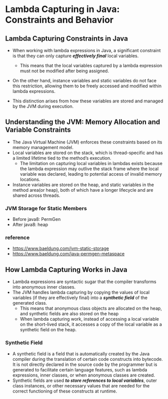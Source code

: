# Lambda Capturing in Java: Constraints and Behavior

## Lambda Capturing Constraints in Java

- When working with lambda expressions in Java, a significant constraint is that they can only capture
  ***effectively final*** local variables.
    - This means that the local variables captured by a lambda expression must not be modified after being
      assigned.
- On the other hand, instance variables and static variables do not face this restriction, allowing them to be
  freely accessed and modified within lambda expressions.

- This distinction arises from how these variables are stored
  and managed by the JVM during execution.

## Understanding the JVM: Memory Allocation and Variable Constraints

- The Java Virtual Machine (JVM) enforces these constraints based on its memory management model.
- Local variables are stored on the stack, which is thread-specific and has a limited lifetime tied to the method’s
  execution.
    - The limitation on capturing local variables in lambdas exists because the
      lambda expression may outlive the stack frame where the local variable was declared, leading to potential access
      of invalid memory locations.
- Instance variables are stored on the heap, and static variables in the method area(or heap), both of which have a
  longer lifecycle and are shared across threads.

### JVM Storage for Static Members

- Before java8: PermGen
- After java8: heap

### reference

- https://www.baeldung.com/jvm-static-storage
- https://www.baeldung.com/java-permgen-metaspace

## How Lambda Capturing Works in Java

- Lambda expressions are syntactic sugar that the compiler transforms into anonymous inner classes.
- The JVM handles lambda capturing by copying the values of local variables (if they are effectively final) into a
  ***synthetic field*** of the generated class.
    - This means that anonymous class objects are allocated on the heap, and synthetic fields are also stored on the
      heap
    - When lambda capturing work, instead of accessing a local variable on the short-lived stack, it accesses a copy of
      the local variable as a synthetic field on the heap.

### Synthetic Field

- A synthetic field is a field that is automatically created by the Java compiler during the translation of certain code
  constructs into bytecode. It is not directly declared in the source code by the programmer but is generated to
  facilitate certain language features, such as lambda expressions, inner classes, or when anonymous classes are
  created.
- Synthetic fields are used ***to store references to local variables***, outer class instances, or other necessary
  values that are needed for the correct functioning of these constructs at runtime.
